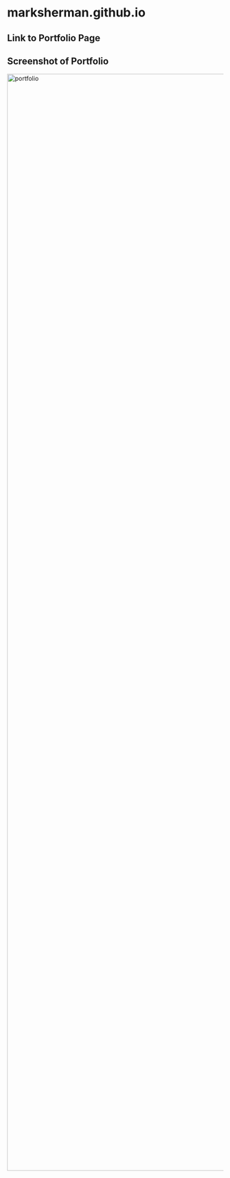 # marksherman.github.io

## Link to Portfolio Page


## Screenshot of Portfolio
<img width="2558" alt="portfolio" src="https://user-images.githubusercontent.com/81338255/116011890-49e13a80-a5f5-11eb-84f4-1b8f00249cb3.png">
